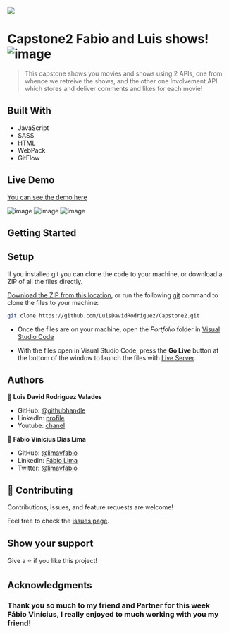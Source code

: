 ![](https://img.shields.io/badge/Microverse-blueviolet)

# Capstone2 Fabio and Luis shows! ![image](https://user-images.githubusercontent.com/105079888/188215335-759094ca-5dfb-4d3c-91a3-1e47ac3b1ca5.png)


> This capstone shows you movies and shows using 2 APIs, one from whence we retreive the shows, and the other one Involvement API which stores and deliver comments and likes for each movie!


## Built With

- JavaScript
- SASS
- HTML
- WebPack
- GitFlow

## Live Demo
[You can see the demo here](https://luisdavidrodriguez.github.io/Capstone2/)

![image](https://user-images.githubusercontent.com/105079888/188209234-34bc4895-88d2-45a3-922c-438ff1cac638.png)
![image](https://user-images.githubusercontent.com/105079888/188209331-b6fe6d19-83c7-4319-8366-fa8a8b9e11a1.png)
![image](https://user-images.githubusercontent.com/105079888/188214563-504c39a4-f747-4c94-8f4c-d9eeb77b653f.png)


## Getting Started

## Setup
If you installed git you can clone the code to your machine, or download a ZIP of all the files directly.

[Download the ZIP from this location](https://github.com/LuisDavidRodriguez/capstone-1/archive/refs/heads/main.zip), or run the following [git](https://git-scm.com/downloads)
 command to clone the files to your machine:

```bash
git clone https://github.com/LuisDavidRodriguez/Capstone2.git
```
- Once the files are on your machine, open the _Portfolio_ folder in [Visual Studio Code](https://code.visualstudio.com/)

- With the files open in Visual Studio Code, press the **Go Live** button at the bottom of the window to launch the files with [Live Server](https://marketplace.visualstudio.com/items?itemName=ritwickdey.LiveServer).




## Authors

👤 **Luis David Rodriguez Valades**

- GitHub: [@githubhandle](https://github.com/LuisDavidRodriguez)
- LinkedIn: [profile](https://www.linkedin.com/in/luis-david-rodriguez-valades-24a0a8239)
- Youtube: [chanel](https://www.youtube.com/channel/UChuA4SgdDYk2DHStsy7HEgQ)

👤 **Fábio Vinícius Dias Lima**

- GitHub: [@limavfabio](https://github.com/limavfabio)
- LinkedIn: [Fábio Lima](https://www.linkedin.com/in/f%C3%A1bio-lima-a28b16182/)
- Twitter: [@limavfabio](https://twitter.com/limavfabio)


## 🤝 Contributing

Contributions, issues, and feature requests are welcome!

Feel free to check the [issues page](../../issues/).

## Show your support

Give a ⭐️ if you like this project!

## Acknowledgments

### Thank you so much to my friend and Partner for this week Fábio Vinícius, I really enjoyed to much working with you my friend!

